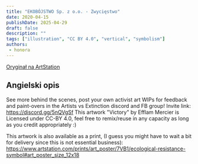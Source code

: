```yaml
---
title: "EKOBÓJSTWO Sp. z o.o. - Zwycięstwo"
date: 2020-04-15
publishDate: 2025-04-29
draft: false
description: ""
tags: ["illustration", "CC BY 4.0", "vertical", "symbolism"]
authors:
 - honora
---
```


[Oryginał na ArtStation](https://efflam.artstation.com/projects/Dx0KkR)

## Angielski opis

See more behind the scenes, post your own activist art WIPs for feedback and paint-overs in the Artists vs Extinction discord and FB group!
Invite link: https://discord.gg/5nQVgSf
This artwork "Victory" by Efflam Mercier is Licensed under CC-BY 4.0, feel free to remix/reuse in any capacity as long as you credit appropriately :)

This artwork is also available as a print, (I guess you might have to wait a bit for delivery since this is not essential business):
https://www.artstation.com/prints/art_poster/7VB1/ecological-resistance-symbol#art_poster_size_12x18
